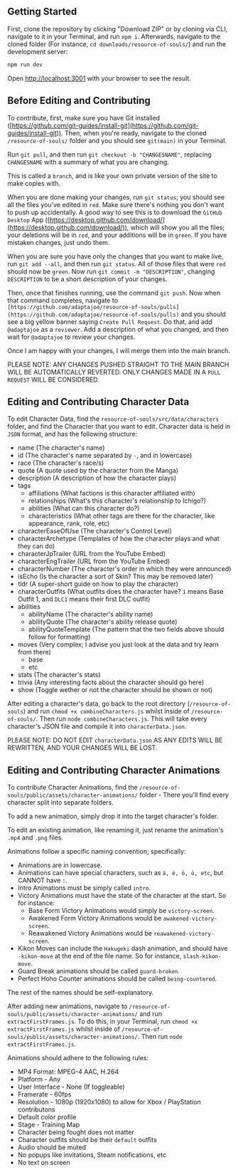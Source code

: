 ## Getting Started

First, clone the repository by clicking "Download ZIP" or by cloning via CLI, navigate to it in your Terminal, and run `npm i`. Afterwards, navigate to the cloned folder (For instance, `cd downloads/resource-of-souls/`) and run the development server:

```bash
npm run dev
```

Open [http://localhost:3001](http://localhost:3001) with your browser to see the result.

## Before Editing and Contributing

To contribute, first, make sure you have Git installed ([https://github.com/git-guides/install-git](https://github.com/git-guides/install-git)). Then, when you're ready, navigate to the cloned `/resource-of-souls/` folder and you should see `git(main)` in your Terminal.

Run `git pull`, and then run `git checkout -b "CHANGESNAME"`, replacing `CHANGESNAME` with a summary of what you are changing.

This is called a `branch`, and is like your own private version of the site to make copies with.

When you are done making your changes, run `git status`; you should see all the files you've edited in `red`. Make sure there's nothing you don't want to push up accidentally. A good way to see this is to download the `GitHub Desktop` App ([https://desktop.github.com/download/](https://desktop.github.com/download/)), which will show you all the files; your deletions will be in `red`, and your additions will be in `green`. If you have mistaken changes, just undo them.

When you are sure you have only the changes that you want to make live, run `git add --all`, and then run `git status`. All of those files that were `red` should now be `green`. Now run `git commit -m "DESCRIPTION"`, changing `DESCRIPTION` to be a short description of your changes.

Then, once that finishes running, use the command `git push`. Now when that command completes, navigate to `[https://github.com/adaptajoe/resource-of-souls/pulls](https://github.com/adaptajoe/resource-of-souls/pulls)` and you should see a big yellow banner saying `Create Pull Request`. Do that, and add `@adaptajoe` as a `reviewer`. Add a description of what you changed, and then wait for `@adaptajoe` to review your changes.

Once I am happy with your changes, I will merge them into the main branch.

PLEASE NOTE: ANY CHANGES PUSHED STRAIGHT TO THE MAIN BRANCH WILL BE AUTOMATICALLY REVERTED. ONLY CHANGES MADE IN A `PULL REQUEST` WILL BE CONSIDERED.

## Editing and Contributing Character Data

To edit Character Data, find the `resource-of-souls/src/data/characters` folder, and find the Character that you want to edit. Character data is held in `JSON` format, and has the following structure:

- name (The character's name)
- id (The character's name separated by `-`, and in lowercase)
- race (The character's race/s)
- quote (A quote used by the character from the Manga)
- description (A description of how the character plays)
- tags
  - affiliations (What factions is this character affiliated with)
  - relationships (What's this character's relationship to Ichigo?)
  - abilities (What can this character do?)
  - characteristics (What other tags are there for the character, like appearance, rank, role, etc)
- characterEaseOfUse (The character's Control Level)
- characterArchetype (Templates of how the character plays and what they can do)
- characterJpTrailer (URL from the YouTube Embed)
- characterEngTrailer (URL from the YouTube Embed)
- characterNumber (The character's order in which they were announced)
- isEcho (Is the character a sort of Skin? This may be removed later)
- tldr (A super-short guide on how to play the character)
- characterOutfits (What outfits does the character have? `1` means Base Outfit 1, and `DLC1` means their first DLC outfit)
- abilities
  - abilityName (The character's ability name)
  - abilityQuote (The character's ability release quote)
  - abilityQuoteTemplate (The pattern that the two fields above should follow for formatting)
- moves (Very complex; I advise you just look at the data and try learn from there)
  - base
  - etc
- stats (The character's stats)
- trivia (Any interesting facts about the character should go here)
- show (Toggle wether or not the character should be shown or not)

After editing a character's data, go back to the root directory (`/resource-of-souls`) and run `chmod +x combineCharacters.js` whilst inside of `/resource-of-souls/`. Then run `node combineCharacters.js`. This will take every character's JSON file and compile it into `characterData.json`.

PLEASE NOTE: DO NOT EDIT `characterData.json` AS ANY EDITS WILL BE REWRITTEN, AND YOUR CHANGES WILL BE LOST.

## Editing and Contributing Character Animations

To contribute Character Animations, find the `/resource-of-souls/public/assets/character-animations/` folder - There you'll find every character split into separate folders.

To add a new animation, simply drop it into the target character's folder.

To edit an existing animation, like renaming it, just rename the animation's `.mp4` and `.png` files.

Animations follow a specific naming convention; specifically:

- Animations are in lowercase.
- Animations can have special characters, such as `á, é, ō, ū, etc`, but CANNOT have `:`.
- Intro Animations must be simply called `intro`.
- Victory Animations must have the state of the character at the start. So for instance:
  - Base Form Victory Animations would simply be `victory-screen`.
  - Awakened Form Victory Animations would be `awakened-victory-screen`.
  - Reawakened Victory Animations would be `reawakened-victory-screen`.
- Kikon Moves can include the `Hakugeki` dash animation, and should have `-kikon-move` at the end of the file name. So for instance, `slash-kikon-move`.
- Guard Break animations should be called `guard-broken`.
- Perfect Hoho Counter animations should be called `being-countered`.

The rest of the names should be self-explanatory.

After adding new animations, navigate to `/resource-of-souls/public/assets/character-animations/` and run `extractFirstFrames.js`. To do this, in your Terminal, run `chmod +x extractFirstFrames.js` whilst inside of `/resource-of-souls/public/assets/character-animations/`. Then run `node extractFirstFrames.js`.

Animations should adhere to the following rules:

- MP4 Format: MPEG-4 AAC, H.264
- Platform - Any
- User Interface - None (If toggleable)
- Framerate - 60fps
- Resolution - 1080p (1920x1080) to allow for Xbox / PlayStation contributons
- Default color profile
- Stage - Training Map
- Character being fought does not matter
- Character outfits should be their `default` outfits
- Audio should be muted
- No popups like invitations, Steam notifications, etc
- No text on screen

